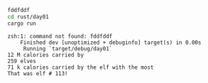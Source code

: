 
``` zsh
fddfddf
cd rust/day01
cargo run
```

    zsh:1: command not found: fddfddf
        Finished dev [unoptimized + debuginfo] target(s) in 0.00s
         Running `target/debug/day01`
    12 M calories carried by
    259 elves
    71 k calories carried by the elf with the most
    That was elf # 113!

``` bash
```
